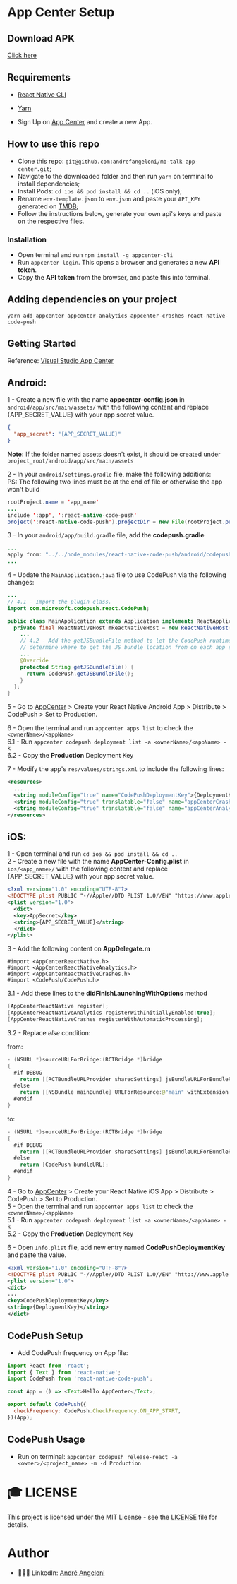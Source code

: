 # App Center Setup

## Download APK
[Click here](https://install.appcenter.ms/users/andrefangeloni/apps/mb-talk-android/distribution_groups/mb%20talk)

## Requirements
- [React Native CLI](https://reactnative.dev/docs/environment-setup) </br>

- [Yarn](https://yarnpkg.com) </br>

- Sign Up on [App Center](https://appcenter.ms/) and create a new App.

## How to use this repo
- Clone this repo: `git@github.com:andrefangeloni/mb-talk-app-center.git`;
- Navigate to the downloaded folder and then run `yarn` on terminal to install dependencies;
- Install Pods: `cd ios && pod install && cd ..` (iOS only);
- Rename `env-template.json` to `env.json` and paste your `API_KEY` generated on [TMDB](https://www.themoviedb.org/settings/api);
- Follow the instructions below, generate your own api's keys and paste on the respective files.
### Installation
- Open terminal and run `npm install -g appcenter-cli`
- Run `appcenter login`. This opens a browser and generates a new <b>API token</b>. </br>
- Copy the <b>API token</b> from the browser, and paste this into terminal.

## Adding dependencies on your project
`yarn add appcenter appcenter-analytics appcenter-crashes react-native-code-push`

## Getting Started
Reference: [Visual Studio App Center](https://docs.microsoft.com/en-us/appcenter/sdk/getting-started/react-native)

## Android:

1 - Create a new file with the name <b>appcenter-config.json</b> in `android/app/src/main/assets/` with the following content and replace {APP_SECRET_VALUE} with your app secret value.

```json
{
  "app_secret": "{APP_SECRET_VALUE}"
}
```

<b>Note:</b> If the folder named assets doesn't exist, it should be created under `project_root/android/app/src/main/assets`

2 - In your `android/settings.gradle` file, make the following additions: </br>
PS: The following two lines must be at the end of file or otherwise the app won't build

```java
rootProject.name = 'app_name'
...
include ':app', ':react-native-code-push'
project(':react-native-code-push').projectDir = new File(rootProject.projectDir, '../node_modules/react-native-code-push/android/app')
```

3 - In your `android/app/build.gradle` file, add the <b>codepush.gradle</b>

```java
...
apply from: "../../node_modules/react-native-code-push/android/codepush.gradle"
...
```

4 - Update the `MainApplication.java` file to use CodePush via the following changes:

```java
...
// 4.1 - Import the plugin class.
import com.microsoft.codepush.react.CodePush;

public class MainApplication extends Application implements ReactApplication {
  private final ReactNativeHost mReactNativeHost = new ReactNativeHost(this) {
    ...
    // 4.2 - Add the getJSBundleFile method to let the CodePush runtime 
    // determine where to get the JS bundle location from on each app start
    ...
    @Override
    protected String getJSBundleFile() {
      return CodePush.getJSBundleFile();
    }
  };
}
```

5 - Go to [AppCenter](https://appcenter.ms/apps) > Create your React Native Android App > Distribute > CodePush > Set to Production. 

6 - Open the terminal and run `appcenter apps list` to check the `<ownerName>/<appName>` </br>
6.1 - Run `appcenter codepush deployment list -a <ownerName>/<appName> -k` </br>
6.2 - Copy the <b>Production</b> Deployment Key </br>

7 - Modify the app's `res/values/strings.xml` to include the following lines:

```xml
<resources>
  ...
  <string moduleConfig="true" name="CodePushDeploymentKey">{DeploymentKey}</string>
  <string moduleConfig="true" translatable="false" name="appCenterCrashes_whenToSendCrashes">DO_NOT_ASK_JAVASCRIPT</string>
  <string moduleConfig="true" translatable="false" name="appCenterAnalytics_whenToEnableAnalytics">ALWAYS_SEND</string>
</resources>
```

## iOS:

1 - Open terminal and run `cd ios && pod install && cd ..` </br>
2 - Create a new file with the name <b>AppCenter-Config.plist</b> in `ios/<app_name>/` with the following content and replace {APP_SECRET_VALUE} with your app secret value.

```xml
<?xml version="1.0" encoding="UTF-8"?>
<!DOCTYPE plist PUBLIC "-//Apple//DTD PLIST 1.0//EN" "https://www.apple.com/DTDs/PropertyList-1.0.dtd">
<plist version="1.0">
  <dict>
  <key>AppSecret</key>
  <string>{APP_SECRET_VALUE}</string>
  </dict>
</plist>
```

3 - Add the following content on <b>AppDelegate.m</b>
```objc
#import <AppCenterReactNative.h>
#import <AppCenterReactNativeAnalytics.h>
#import <AppCenterReactNativeCrashes.h>
#import <CodePush/CodePush.h>
```

3.1 - Add these lines to the <b>didFinishLaunchingWithOptions</b> method

```swift
[AppCenterReactNative register];
[AppCenterReactNativeAnalytics registerWithInitiallyEnabled:true];
[AppCenterReactNativeCrashes registerWithAutomaticProcessing];
```

3.2 - Replace <i>else</i> condition:

from:

```swift
- (NSURL *)sourceURLForBridge:(RCTBridge *)bridge
{
  #if DEBUG
    return [[RCTBundleURLProvider sharedSettings] jsBundleURLForBundleRoot:@"index"];
  #else
    return [[NSBundle mainBundle] URLForResource:@"main" withExtension:@"jsbundle"];
  #endif
}
```

to:

```swift
- (NSURL *)sourceURLForBridge:(RCTBridge *)bridge
{
  #if DEBUG
    return [[RCTBundleURLProvider sharedSettings] jsBundleURLForBundleRoot:@"index"];
  #else
    return [CodePush bundleURL];
  #endif
}
```

4 - Go to [AppCenter](https://appcenter.ms/apps) > Create your React Native iOS App > Distribute > CodePush > Set to Production. </br>
5 - Open the terminal and run `appcenter apps list` to check the `<ownerName>/<appName>` </br>
5.1 - Run `appcenter codepush deployment list -a <ownerName>/<appName> -k` </br>
5.2 - Copy the <b>Production</b> Deployment Key </br>

6 - Open `Info.plist` file, add new entry named <b>CodePushDeploymentKey</b> and paste the value.

```xml
<?xml version="1.0" encoding="UTF-8"?>
<!DOCTYPE plist PUBLIC "-//Apple//DTD PLIST 1.0//EN" "http://www.apple.com/DTDs/PropertyList-1.0.dtd">
<plist version="1.0">
<dict>
...
<key>CodePushDeploymentKey</key>
<string>{DeploymentKey}</string>
</dict>
```

## CodePush Setup

- Add CodePush frequency on App file:

```js
import React from 'react';
import { Text } from 'react-native';
import CodePush from 'react-native-code-push';

const App = () => <Text>Hello AppCenter</Text>;

export default CodePush({
  checkFrequency: CodePush.CheckFrequency.ON_APP_START,
})(App);

```

## CodePush Usage
- Run on terminal: `appcenter codepush release-react -a <owner>/<project_name> -m -d Production`

# :mortar_board: LICENSE

This project is licensed under the MIT License - see the [LICENSE](LICENSE.md) file for details.

# Author

- 👨🏻‍💻 LinkedIn: [André Angeloni](https://www.linkedin.com/in/andre-angeloni)